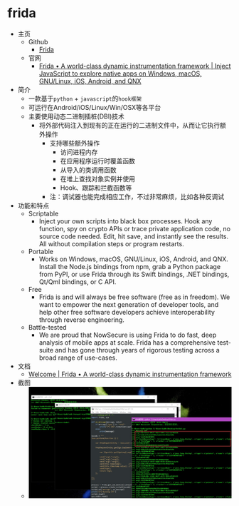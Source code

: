 # frida

* 主页
  * Github
    * [Frida](https://github.com/frida/)
  * 官网
    * [Frida • A world-class dynamic instrumentation framework | Inject JavaScript to explore native apps on Windows, macOS, GNU/Linux, iOS, Android, and QNX](https://www.frida.re)
* 简介
  * 一款基于`python` + `javascript`的`hook框架`
  * 可运行在Android/iOS/Linux/Win/OSX等各平台
  * 主要使用动态二进制插桩(DBI)技术
    * 将外部代码注入到现有的正在运行的二进制文件中，从而让它执行额外操作
      * 支持哪些额外操作
        * 访问进程内存
        * 在应用程序运行时覆盖函数
        * 从导入的类调用函数
        * 在堆上查找对象实例并使用
        * Hook、跟踪和拦截函数等
      * 注：调试器也能完成相应工作，不过非常麻烦，比如各种反调试
* 功能和特点
  * Scriptable
    * Inject your own scripts into black box processes. Hook any function, spy on crypto APIs or trace private application code, no source code needed. Edit, hit save, and instantly see the results. All without compilation steps or program restarts.
  * Portable
    * Works on Windows, macOS, GNU/Linux, iOS, Android, and QNX. Install the Node.js bindings from npm, grab a Python package from PyPI, or use Frida through its Swift bindings, .NET bindings, Qt/Qml bindings, or C API.
  * Free
    * Frida is and will always be free software (free as in freedom). We want to empower the next generation of developer tools, and help other free software developers achieve interoperability through reverse engineering.
  * Battle-tested
    * We are proud that NowSecure is using Frida to do fast, deep analysis of mobile apps at scale. Frida has a comprehensive test-suite and has gone through years of rigorous testing across a broad range of use-cases.
* 文档
  * [Welcome | Frida • A world-class dynamic instrumentation framework](https://www.frida.re/docs/home/)
* 截图
  * ![frida_usage_demo](../assets/img/frida_usage_demo.jpg)
